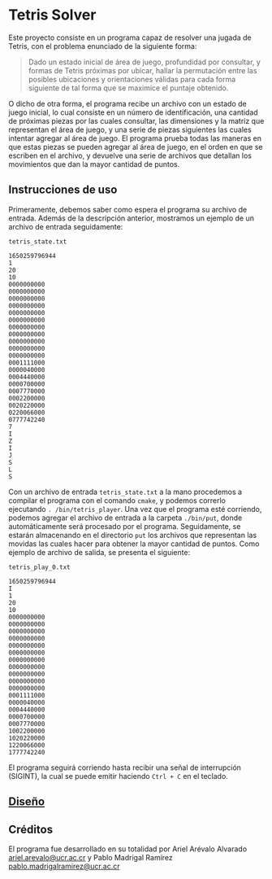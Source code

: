 # Tetris Solver

Este proyecto consiste en un programa capaz de resolver una jugada de
Tetris, con el problema enunciado de la siguiente forma:

> Dado un estado inicial de área de juego, profundidad por consultar, y
> formas de Tetris próximas por ubicar, hallar la permutación entre las
> posibles ubicaciones y orientaciones válidas para cada forma siguiente de
> tal forma que se maximice el puntaje obtenido.

O dicho de otra forma, el programa recibe un archivo con un estado de juego
inicial, lo cual consiste en un número de identificación, una cantidad de
próximas piezas por las cuales consultar, las dimensiones y la matriz que
representan el área de juego, y una serie de piezas siguientes las cuales
intentar agregar al área de juego. El programa prueba todas las maneras en
que estas piezas se pueden agregar al área de juego, en el orden en que se
escriben en el archivo, y devuelve una serie de archivos que detallan los
movimientos que dan la mayor cantidad de puntos.

## Instrucciones de uso

Primeramente, debemos saber como espera el programa su archivo de entrada.
Además de la descripción anterior, mostramos un ejemplo de un archivo de
entrada seguidamente:

```
tetris_state.txt

1650259796944
1
20
10
0000000000
0000000000
0000000000
0000000000
0000000000
0000000000
0000000000
0000000000
0000000000
0000000000
0000000000
0001111000
0000040000
0004440000
0000700000
0007770000
0002200000
0020220000
0220066000
0777742240
7
I
Z
I
J
S
L
S
```

Con un archivo de entrada `tetris_state.txt` a la mano procedemos a compilar el 
programa con el comando `cmake`, y podemos correrlo ejecutando `.
/bin/tetris_player`. Una vez que el programa esté corriendo, podemos agregar 
el archivo de entrada a la carpeta `./bin/put`, donde automáticamente será 
procesado por el programa. Seguidamente, se estarán almacenando en el 
directorio `put` los archivos que representan las movidas las cuales hacer 
para obtener la mayor cantidad de puntos. Como ejemplo de archivo de salida,
se presenta el siguiente:

```
tetris_play_0.txt

1650259796944
I
1
20
10
0000000000
0000000000
0000000000
0000000000
0000000000
0000000000
0000000000
0000000000
0000000000
0000000000
0000000000
0001111000
0000040000
0004440000
0000700000
0007770000
1002200000
1020220000
1220066000
1777742240
```

El programa seguirá corriendo hasta recibir una señal de interrupción 
(SIGINT), la cual se puede emitir haciendo `Ctrl + C` en el teclado.

## [Diseño](./design/README.md)

## Créditos

El programa fue desarrollado en su totalidad por Ariel Arévalo Alvarado
<ariel.arevalo@ucr.ac.cr> y Pablo Madrigal
Ramírez <pablo.madrigalramirez@ucr.ac.cr>

